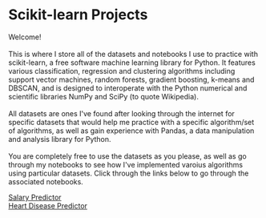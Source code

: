 # Scikit-learn Projects
 Welcome!\
 \
This is where I store all of the datasets and notebooks I use to practice with scikit-learn, a free software machine learning library for Python. It features various classification, regression and clustering algorithms including support vector machines, random forests, gradient boosting, k-means and DBSCAN, and is designed to interoperate with the Python numerical and scientific libraries NumPy and SciPy (to quote Wikipedia).
\
\
All datasets are ones I've found after looking through the internet for specific datasets that would help me practice with a specific algorithm/set of algorithms, as well as gain experience with Pandas, a data manipulation and analysis library for Python.
\
\
You are completely free to use the datasets as you please, as well as go through my notebooks to see how I've implemented varoius algorithms using particular datasets. Click through the links below to go through the associated notebooks.

[Salary Predictor](https://github.com/JDPrabasha/scikit/blob/main/SalaryPredictor.ipynb)
\
[Heart Disease Predictor](https://github.com/JDPrabasha/scikit/blob/main/HeartDisease.ipynb)
